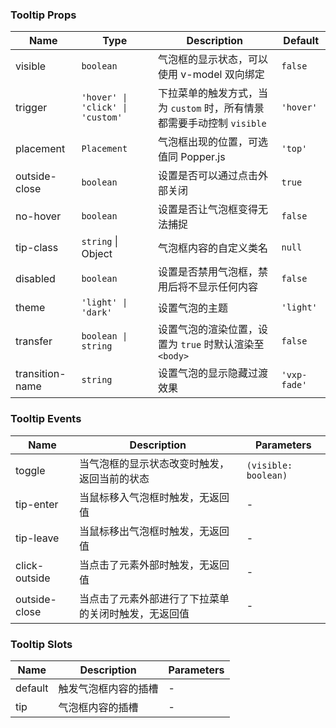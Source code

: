 ### Tooltip Props

| Name            | Type              | Description                                                                                                      | Default     |
| --------------- | ----------------- | --------------------------------------------------------------------------------------------------------- | ---------- |
| visible         | `boolean`           | 气泡框的显示状态，可以使用 v-model 双向绑定                                                               | `false`      |
| trigger         | `'hover' \| 'click' \| 'custom'`            | 下拉菜单的触发方式，当为 `custom` 时，所有情景都需要手动控制 `visible` | `'hover'`    |
| placement       | `Placement`            | 气泡框出现的位置，可选值同 Popper.js                                                                      | `'top'`      |
| outside-close   | `boolean`           | 设置是否可以通过点击外部关闭                                                                              | `true`       |
| no-hover        | `boolean`           | 设置是否让气泡框变得无法捕捉                                                                              | `false`      |
| tip-class       | `string` \| Object  | 气泡框内容的自定义类名                                                                                      | `null`       |
| disabled        | `boolean`           | 设置是否禁用气泡框，禁用后将不显示任何内容                                                                | `false`      |
| theme           | `'light' \| 'dark'`            | 设置气泡的主题                                                               | `'light'`    |
| transfer        | `boolean \| string` | 设置气泡的渲染位置，设置为 `true` 时默认渲染至 `<body>`                                               | `false`      |
| transition-name | `string`            | 设置气泡的显示隐藏过渡效果                                                                                | `'vxp-fade'` |

### Tooltip Events

| Name             | Description                                                 | Parameters    |
| ---------------- | ---------------------------------------------------- | ------- |
| toggle        | 当气泡框的显示状态改变时触发，返回当前的状态         | `(visible: boolean)` |
| tip-enter | 当鼠标移入气泡框时触发，无返回值 | - |
| tip-leave | 当鼠标移出气泡框时触发，无返回值 | - |
| click-outside | 当点击了元素外部时触发，无返回值 | -       |
| outside-close | 当点击了元素外部进行了下拉菜单的关闭时触发，无返回值 | -       |

### Tooltip Slots

| Name    | Description                 | Parameters |
| ------- | -------------------- | --- |
| default | 触发气泡框内容的插槽 | - |
| tip     | 气泡框内容的插槽     | - |
